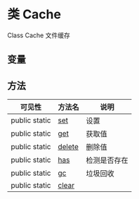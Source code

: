 #  类 Cache

Class Cache
文件缓存


## 变量


## 方法


| 可见性 | 方法名 | 说明 |
|--------|-------|------|
| public static|[set](Cache/set.md) | 设置 |
| public static|[get](Cache/get.md) | 获取值 |
| public static|[delete](Cache/delete.md) | 删除值 |
| public static|[has](Cache/has.md) | 检测是否存在 |
| public static|[gc](Cache/gc.md) | 垃圾回收 |
| public static|[clear](Cache/clear.md) |  |
